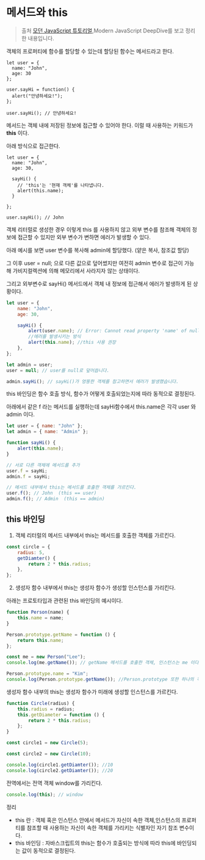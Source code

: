 # 메서드와 this

> 출처 [모던 JavaScript 튜토리얼](https://ko.javascript.info/),Modern JavaScript DeepDive를 보고 정리한 내용입니다.

객체의 프로퍼티에 함수를 할당할 수 있는데 할당된 함수는 메서드라고 한다.

```
let user = {
  name: "John",
  age: 30
};

user.sayHi = function() {
  alert("안녕하세요!");
};

user.sayHi(); // 안녕하세요!
```

메서드는 객체 내에 저장된 정보에 접근할 수 있어야 한다. 이럴 때 사용하는 키워드가 **this** 이다.

아래 방식으로 접근한다.

```
let user = {
  name: "John",
  age: 30,

  sayHi() {
    // 'this'는 '현재 객체'를 나타냅니다.
    alert(this.name);
  }

};

user.sayHi(); // John
```

객체 리터럴로 생성한 경우 이렇게 this 를 사용하지 않고 외부 변수를 참조해 객체의 정보에 접근할 수 있지만 외부 변수가 변하면 에러가 발생할 수 있다.

아래 예시를 보면 user 변수를 복사해 admin에 할당했다. (얕은 복사, 참조값 할당)

그 이후 user = null; 으로 다른 값으로 덮어썼지만 여전히 admin 변수로 접근이 가능해 가비지컬렉션에 의해 메모리에서 사라지자 않는 상태이다.

그리고 외부변수로 sayHi() 메서드에서 객체 내 정보에 접근해서 에러가 발생하게 된 상황이다.

```js
let user = {
    name: "John",
    age: 30,

    sayHi() {
        alert(user.name); // Error: Cannot read property 'name' of null
        //에러를 발생시키는 방식
        alert(this.name); //this 사용 권장
    },
};

let admin = user;
user = null; // user를 null로 덮어씁니다.

admin.sayHi(); // sayHi()가 엉뚱한 객체를 참고하면서 에러가 발생했습니다.
```

this 바인딩은 함수 호출 방식, 함수가 어떻게 호출되었는지에 따라 동적으로 결정된다.

아래에서 같은 f 라는 메서드를 실행하는데 sayHi함수에서 this.name은 각각 user 와 admin 이다.

```js
let user = { name: "John" };
let admin = { name: "Admin" };

function sayHi() {
    alert(this.name);
}

// 서로 다른 객체에 메서드를 추가
user.f = sayHi;
admin.f = sayHi;

// 메서드 내부에서 this는 메서드를 호출한 객체를 가르킨다.
user.f(); // John  (this == user)
admin.f(); // Admin  (this == admin)
```

## this 바인딩

1. 객체 리터럴의 메서드 내부에서 this는 메서드를 호출한 객체를 가르킨다.

```js
const circle = {
    radius: 5,
    getDiamter() {
        return 2 * this.radius;
    },
};
```

2. 생성자 함수 내부에서 this는 생성자 함수가 생성할 인스턴스를 가리킨다.

아래는 프로토타입과 관련된 this 바인딩의 예시이다.

```js
function Person(name) {
    this.name = name;
}

Person.prototype.getName = function () {
    return this.name;
};

const me = new Person("Lee");
console.log(me.getName()); // getName 메서드를 호출한 객체, 인스턴스는 me 이다. 따라서 name 은 Lee 이다.

Person.prototype.name = "Kim";
console.log(Person.prototype.getName()); //Person.prototype 또한 하나의 객체로 여기서 getName는 Kim을 호출한다.
```

생성자 함수 내부의 this는 생성자 함수가 미래에 생성할 인스턴스를 가르킨다.

```js
function Circle(radius) {
    this.radius = radius;
    this.getDiameter = function () {
        return 2 * this.radius;
    };
}

const circle1 = new Circle(5);

const circle2 = new Circle(10);

console.log(circle1.getDiamter()); //10
console.log(circle2.getDiamter()); //20
```

전역에서는 전역 객체 window를 가리킨다.

```js
console.log(this); // window
```

정리

-   this 란 : 객체 혹은 인스턴스 안에서 메서드가 자신이 속한 객체,인스턴스의 프로퍼티를 참조할 때 사용하는 자신이 속한 객체를 가리키는 식별자인 자기 참조 변수이다.
-   this 바인딩 : 자바스크립트의 this는 함수가 호출되는 방식에 따라 this에 바인딩되는 값이 동적으로 결정된다.
